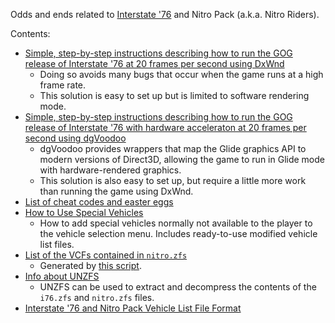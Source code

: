 Odds and ends related to [Interstate '76](https://en.wikipedia.org/wiki/Interstate_%2776) and Nitro Pack (a.k.a. Nitro Riders).

Contents:
* [Simple, step-by-step instructions describing how to run the GOG release of Interstate '76 at 20 frames per second using DxWnd](running-interstate-76-gog-release-using-dxwnd.md)
    * Doing so avoids many bugs that occur when the game runs at a high frame rate.
    * This solution is easy to set up but is limited to software rendering mode.
* [Simple, step-by-step instructions describing how to run the GOG release of Interstate '76 with hardware acceleraton at 20 frames per second using dgVoodoo](running-interstate-76-gog-release-using-dgvoodoo.md)
    * dgVoodoo provides wrappers that map the Glide graphics API to modern versions of Direct3D, allowing the game to run in Glide mode with hardware-rendered graphics.
    * This solution is also easy to set up, but require a little more work than running the game using DxWnd.
* [List of cheat codes and easter eggs](cheat-codes-and-easter-eggs.md)
* [How to Use Special Vehicles](how-to-use-special-vehicles.md)
    * How to add special vehicles normally not available to the player to the vehicle selection menu. Includes ready-to-use modified vehicle list files.
* [List of the VCFs contained in `nitro.zfs`](nitro-vcf-list.md)
    * Generated by [this script](scripts/parse-nitro-vcfs.py).
* [Info about UNZFS](unzfs-info.md)
    * UNZFS can be used to extract and decompress the contents of the `i76.zfs` and `nitro.zfs` files.
* [Interstate '76 and Nitro Pack Vehicle List File Format](file-format-vehicle-list.md)
